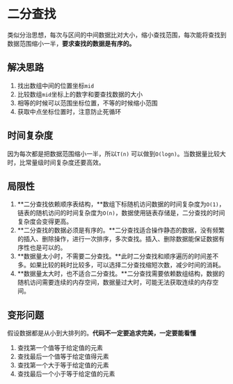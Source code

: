 # 二分查找

类似分治思想，每次与区间的中间数据比对大小，缩小查找范围，每次能将查找到数据范围缩小一半，**要求查找的数据是有序的。**

## 解决思路

1. 找出数组中间的位置坐标`mid`
2. 比较数组`mid`坐标上的数字和要查找数据的大小
3. 相等的时候可以范围坐标位置，不等的时候缩小范围
4. 获取中点坐标位置时，注意防止死循环

## 时间复杂度

因为每次都是把数据范围缩小一半，所以`T(n)` 可以做到`O(logn)`。当数据量比较大时，比常量级时间复杂度还要高效。

## 局限性

1. **二分查找依赖顺序表结构，**数组下标随机访问数据的时间复杂度为`O(1)`，链表的随机访问的时间复杂度为`O(n)`，数据使用链表存储是，二分查找的时间复杂度会变得更高。
2. **二分查找的数据必须是有序的。**二分查找适合操作静态的数据，没有频繁的插入、删除操作，进行一次排序，多次查找。插入、删除数据能保证数据有序性也是可以的。
3. **数据量太小时，不需要二分查找。**此时二分查找和顺序遍历的时间差不多。如果比较的耗时比较多，可以选择二分查找缩短次数，减少时间的消耗。
4. **数据量太大时，也不适合二分查找。**二分查找需要依赖数组结构，数据的随机访问需要连续的内存空间，数据量过大时，可能无法获取连续的内存空间。

## 变形问题

假设数据都是从小到大排列的。**代码不一定要追求完美，一定要能看懂**

1. 查找第一个值等于给定值的元素
2. 查找最后一个值等于给定值得元素
3. 查找第一个大于等于给定值的元素
4. 查找最后一个小于等于给定值的元素

